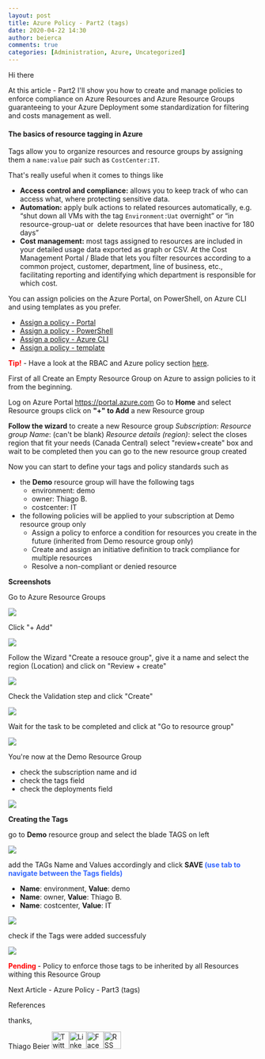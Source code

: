 ```yaml
---
layout: post
title: Azure Policy - Part2 (tags)
date: 2020-04-22 14:30
author: beierca
comments: true
categories: [Administration, Azure, Uncategorized]
---
```

Hi there

At this article - Part2 I'll show you how to create and manage policies to enforce compliance on Azure Resources and Azure Resource Groups guaranteeing to your Azure Deployment some standardization for filtering and costs management as well.
<h4 id="basics">The basics of resource tagging in Azure</h4>
Tags allow you to organize resources and resource groups by assigning them a <code>name:value</code> pair such as <code>CostCenter:IT</code>.

That's really useful when it comes to things like
<ul>
	<li><strong style="color:var(--color-text);">Access control and compliance:</strong><span style="color:var(--color-text);"> allows you to keep track of who can access what, where protecting sensitive data. </span></li>
	<li><strong>Automation:</strong> apply bulk actions to related resources automatically, e.g. “shut down all VMs with the tag <code>Environment:Uat</code> overnight” or “in resource-group-uat or  delete resources that have been inactive for 180 days”</li>
	<li><strong>Cost management:</strong> most tags assigned to resources are included in your detailed usage data exported as graph or CSV. At the Cost Management Portal / Blade that lets you filter resources according to a common project, customer, department, line of business, etc., facilitating reporting and identifying which department is responsible for which cost.</li>
</ul>
You can assign policies on the Azure Portal, on PowerShell, on Azure CLI and using templates as you prefer.
<ul class="tree-group" role="group">
	<li role="none"><a class="tree-item is-leaf is-selected" role="treeitem" href="https://docs.microsoft.com/en-us/azure/governance/policy/assign-policy-portal">Assign a policy - Portal</a></li>
	<li role="none"><a class="tree-item is-leaf" role="treeitem" href="https://docs.microsoft.com/en-us/azure/governance/policy/assign-policy-powershell">Assign a policy - PowerShell</a></li>
	<li role="none"><a class="tree-item is-leaf" role="treeitem" href="https://docs.microsoft.com/en-us/azure/governance/policy/assign-policy-azurecli">Assign a policy - Azure CLI</a></li>
	<li role="none"><a class="tree-item is-leaf" role="treeitem" href="https://docs.microsoft.com/en-us/azure/governance/policy/assign-policy-template">Assign a policy - template</a></li>
</ul>
<strong><span style="color:#ff0000;">Tip!</span></strong> - Have a look at the RBAC and Azure policy section <a href="https://docs.microsoft.com/en-us/azure/governance/policy/overview#rbac-permissions-in-azure-policy">here</a>.

First of all Create an Empty Resource Group on Azure to assign policies to it from the beginning.

Log on Azure Portal <a href="https://portal.azure.com">https://portal.azure.com</a>
Go to <strong>Home</strong> and select Resource groups
click on <strong>"+" to Add</strong> a new Resource group

<strong>Follow the wizard</strong> to create a new Resource group
<em>Subscription</em>:
<em>Resource group Name</em>: (can't be blank)
<em>Resource details (region)</em>: select the closes region that fit your needs (Canada Central)
select "review+create" box and wait to be completed then you can go to the new resource group created

Now you can start to define your tags and policy standards such as
<ul>
	<li>the <strong>Demo</strong> resource group will have the following tags
<ul>
	<li>environment: demo</li>
	<li>owner: Thiago B.</li>
	<li>costcenter: IT</li>
</ul>
</li>
	<li>the following policies will be applied to your subscription at Demo resource group only
<ul>
	<li>Assign a policy to enforce a condition for resources you create in the future (inherited from Demo resource group only)</li>
	<li>Create and assign an initiative definition to track compliance for multiple resources</li>
	<li>Resolve a non-compliant or denied resource</li>
</ul>
</li>
</ul>
<strong>Screenshots</strong>

Go to Azure Resource Groups

<img src="https://thiagobeierblog.blob.core.windows.net/posts/azure/azrpolicy/Screenshot_7.png" />

Click "+ Add"

<img src="https://thiagobeierblog.blob.core.windows.net/posts/azure/azrpolicy/Screenshot_8.png" />

Follow the Wizard "Create a resouce group", give it a name and select the region (Location) and click on "Review + create"

<img src="https://thiagobeierblog.blob.core.windows.net/posts/azure/azrpolicy/Screenshot_9.png" />

Check the Validation step and click "Create"

<img src="https://thiagobeierblog.blob.core.windows.net/posts/azure/azrpolicy/Screenshot_10.png" />

Wait for the task to be completed and click at "Go to resource group"

<img src="https://thiagobeierblog.blob.core.windows.net/posts/azure/azrpolicy/Screenshot_11.png" />

You're now at the Demo Resource Group
<ul>
	<li>check the subscription name and id</li>
	<li>check the tags field</li>
	<li>check the deployments field</li>
</ul>
<img src="https://thiagobeierblog.blob.core.windows.net/posts/azure/azrpolicy/Screenshot_12.png" />

<strong>Creating the Tags</strong>

go to <strong>Demo</strong> resource group and select the blade TAGS on left

<img src="https://thiagobeierblog.blob.core.windows.net/posts/azure/azrpolicy/Screenshot_13.png" />

add the TAGs Name and Values accordingly and click <strong>SAVE <span style="color:#3366ff;">(use tab to navigate between the Tags fields)
</span></strong>
- <strong>Name</strong>: environment, <strong>Value</strong>: demo
- <strong>Name</strong>: owner, <strong>Value</strong>: Thiago B.
- <strong>Name</strong>: costcenter, <strong>Value</strong>: IT
<img src="https://thiagobeierblog.blob.core.windows.net/posts/azure/azrpolicy/Screenshot_14.png" />

check if the Tags were added successfuly

<img src="https://thiagobeierblog.blob.core.windows.net/posts/azure/azrpolicy/Screenshot_15.png" />

<strong><span style="color:#ff0000;">Pending</span> </strong>- Policy to enforce those tags to be inherited by all Resources withing this Resource Group

Next Article - Azure Policy - Part3 (tags)

References

thanks,

Thiago Beier
<a href="https://twitter.com/thiagobeier"><img title="Twitter" src="https://socialmediawidgets.files.wordpress.com/2014/03/twitter1.png" alt="Twitter" width="35" height="35" /></a><a href="https://www.linkedin.com/in/tbeier/"><img title="LinkedIn" src="https://socialmediawidgets.files.wordpress.com/2014/03/linkedin1.png" alt="LinkedIn" width="35" height="35" /></a><a href="https://www.facebook.com/TheBeier/"><img title="Facebook" src="https://socialmediawidgets.files.wordpress.com/2014/03/facebook1.png" alt="Facebook" width="35" height="35" /></a><a href="https://thiagobeier.wordpress.com/feed/"><img title="RSS" src="https://socialmediawidgets.files.wordpress.com/2014/03/rss1.png" alt="RSS" width="35" height="35" /></a>
